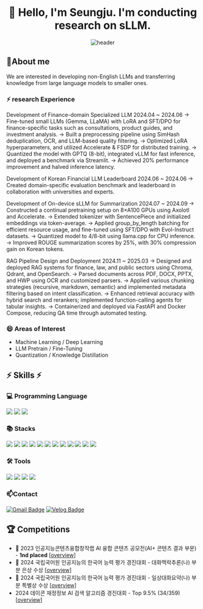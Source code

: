 <div align="center">

# 👋 Hello, I'm Seungju. I'm conducting research on sLLM. 
![header](https://capsule-render.vercel.app/api?type=wave&height=300&color=ADFF2F&text=NUMCHCOMCH&reversal=false&fontAlignY=48&descAlign=47&descAlignY=63&fontAlign=52)
</div>

## 🔭About me
We are interested in developing non-English LLMs and transferring knowledge from large language models to smaller ones.

### ⚡ research Experience
Development of Finance-domain Specialized LLM 2024.04 ~ 2024.06
→ Fine-tuned small LLMs (Gemma, LLaMA) with LoRA and SFT/DPO for finance-specific tasks such as consultations, product guides, and investment analysis.
→ Built a preprocessing pipeline using SimHash deduplication, OCR, and LLM-based quality filtering.
→ Optimized LoRA hyperparameters, and utilized Accelerate & FSDP for distributed training.
→ Quantized the model with GPTQ (8-bit), integrated vLLM for fast inference, and deployed a benchmark via Streamlit.
→ Achieved 20% performance improvement and halved inference latency.

Development of Korean Financial LLM Leaderboard 2024.06 ~ 2024.06
→ Created domain-specific evaluation benchmark and leaderboard in collaboration with universities and experts.

Development of On-device sLLM for Summarization 2024.07 ~ 2024.09
→ Constructed a continual pretraining setup on 8×A100 GPUs using Axolotl and Accelerate.
→ Extended tokenizer with SentencePiece and initialized embeddings via token-average.
→ Applied group_by_length batching for efficient resource usage, and fine-tuned using SFT/DPO with Evol-Instruct datasets.
→ Quantized model to 4/8-bit using llama.cpp for CPU inference.
→ Improved ROUGE summarization scores by 25%, with 30% compression gain on Korean tokens.

RAG Pipeline Design and Deployment 2024.11 ~ 2025.03
→ Designed and deployed RAG systems for finance, law, and public sectors using Chroma, Qdrant, and OpenSearch.
→ Parsed documents across PDF, DOCX, PPTX, and HWP using OCR and customized parsers.
→ Applied various chunking strategies (recursive, markdown, semantic) and implemented metadata filtering based on intent classification.
→ Enhanced retrieval accuracy with hybrid search and rerankers; implemented function-calling agents for tabular insights.
→ Containerized and deployed via FastAPI and Docker Compose, reducing QA time through automated testing.

### 😄 Areas of Interest
- Machine Learning / Deep Learning
- LLM Pretrain / Fine-Tuning
- Quantization / Knowledge Distillation

<div>

## ⚡ Skills ⚡

  ### 💻 Programming Language
  <img src="https://img.shields.io/badge/python-3776AB?style=flat-square&logo=python&logoColor=white">
  <img src="https://img.shields.io/badge/R-276DC3?style=flat-square&logo=R&logoColor=white">
  <img src="https://img.shields.io/badge/mysql-4479A1?style=flat-square&logo=mysql&logoColor=white"> <br/> 
 
  ### 📚 Stacks
<!-- Python & ML Stack -->
<img src="https://img.shields.io/badge/Pandas-150458?style=flat-square&logo=Pandas&logoColor=white">
<img src="https://img.shields.io/badge/Numpy-013243?style=flat-square&logo=NumPy&logoColor=white">
<img src="https://img.shields.io/badge/scikit--learn-F7931E?style=flat&logo=scikit-learn&logoColor=white"/>
<img src="https://img.shields.io/badge/PyTorch-EE4C2C?style=flat-square&logo=PyTorch&logoColor=white">
<img src="https://img.shields.io/badge/Matplotlib-11557C?style=flat-square&logo=Matplotlib&logoColor=white">

<!-- Backend & DevOps -->
<img src="https://img.shields.io/badge/FastAPI-009688?style=flat-square&logo=FastAPI&logoColor=white">
<img src="https://img.shields.io/badge/Docker-2496ED?style=flat-square&logo=Docker&logoColor=white">
<img src="https://img.shields.io/badge/Linux-FCC624?style=flat-square&logo=Linux&logoColor=black">
<img src="https://img.shields.io/badge/MySQL-4479A1?style=flat-square&logo=MySQL&logoColor=white">
<img src="https://img.shields.io/badge/Git-F05032?style=flat-square&logo=Git&logoColor=white">

<!-- Vector DB & LLM -->
<img src="https://img.shields.io/badge/Qdrant-6E40C9?style=flat-square&logo=Qdrant&logoColor=white">
<img src="https://img.shields.io/badge/Hugging Face-FFD21F?style=flat-square&logo=HuggingFace&logoColor=black">

  
  ### 🛠 Tools
  <img src="https://img.shields.io/badge/PyCharm-000000?style=flat&logo=PyCharm&logoColor=white"/>
  <img src="https://img.shields.io/badge/Jupyter-F37626?style=flat&logo=Jupyter&logoColor=white"/>  
  <img src="https://img.shields.io/badge/Anaconda-44A833?style=flat&logo=Anaconda&logoColor=white"/> 
  <img src="https://img.shields.io/badge/Tableau-E97627?style=flat-square&logo=Tableau&logoColor=white"/>

 </div>
 
### 📫Contact
[![Gmail Badge](https://img.shields.io/badge/-Gmail-c14438?style=flat-square&logo=Gmail&logoColor=white&link=mailto:anstmdwn34@gmail.com)](mailto:anstmdwn34@gmail.com) 
[![Velog Badge](https://img.shields.io/badge/Velog-20C997?style=flat-square&logo=velog&logoColor=white)](https://velog.io/@anstmdwn34/posts)

## 🏆 Competitions
- 🥇 2023 인공지능콘텐츠융합창작랩 AI 융합 콘텐츠 공모전(AI+ 콘텐츠 결과 부문) - **1nd placed** [[overview](https://www.gicon.or.kr/board.es?mid=a10201000000&bid=0001&act=view&list_no=29919)]
- 🥈 2024 국립국어원 인공지능의 한국어 능력 평가 경진대회 - 대화맥락추론(나) 부분 은상 수상 [[overview](https://kli.korean.go.kr/benchmark/taskBoardsOrdtm/boardsOrdtm/noticeView.do?page=0&recordId=134&boardOrdtmId=&base.condition=boardOrdtm.title&base.keyword=&size=10)]
- 🥉 2024 국립국어원 인공지능의 한국어 능력 평가 경진대회 - 일상대화요약(나) 부분 특별상 수상 [[overview](https://kli.korean.go.kr/benchmark/taskBoardsOrdtm/boardsOrdtm/noticeView.do?page=0&recordId=134&boardOrdtmId=&base.condition=boardOrdtm.title&base.keyword=&size=10)]
- 2024 데이콘 재정정보 AI 검색 알고리즘 경진대회 - Top 9.5% (34/359) [[overview](https://dacon.io/competitions/official/236295/leaderboard)]
